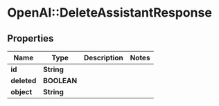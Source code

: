 # OpenAI::DeleteAssistantResponse

## Properties
Name | Type | Description | Notes
------------ | ------------- | ------------- | -------------
**id** | **String** |  | 
**deleted** | **BOOLEAN** |  | 
**object** | **String** |  | 

